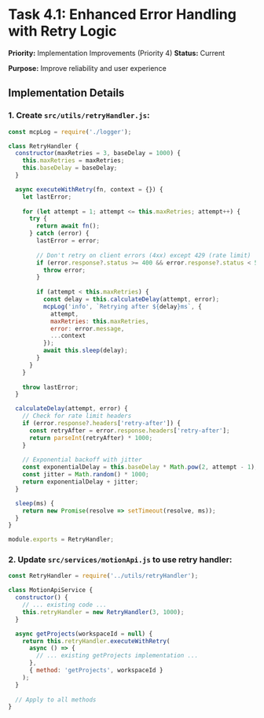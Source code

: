 # Task 4.1: Enhanced Error Handling with Retry Logic

**Priority:** Implementation Improvements (Priority 4)
**Status:** Current

**Purpose:** Improve reliability and user experience

## Implementation Details

### 1. Create `src/utils/retryHandler.js`:

```javascript
const mcpLog = require('./logger');

class RetryHandler {
  constructor(maxRetries = 3, baseDelay = 1000) {
    this.maxRetries = maxRetries;
    this.baseDelay = baseDelay;
  }

  async executeWithRetry(fn, context = {}) {
    let lastError;
    
    for (let attempt = 1; attempt <= this.maxRetries; attempt++) {
      try {
        return await fn();
      } catch (error) {
        lastError = error;
        
        // Don't retry on client errors (4xx) except 429 (rate limit)
        if (error.response?.status >= 400 && error.response?.status < 500 && error.response?.status !== 429) {
          throw error;
        }
        
        if (attempt < this.maxRetries) {
          const delay = this.calculateDelay(attempt, error);
          mcpLog('info', `Retrying after ${delay}ms`, {
            attempt,
            maxRetries: this.maxRetries,
            error: error.message,
            ...context
          });
          await this.sleep(delay);
        }
      }
    }
    
    throw lastError;
  }

  calculateDelay(attempt, error) {
    // Check for rate limit headers
    if (error.response?.headers['retry-after']) {
      const retryAfter = error.response.headers['retry-after'];
      return parseInt(retryAfter) * 1000;
    }
    
    // Exponential backoff with jitter
    const exponentialDelay = this.baseDelay * Math.pow(2, attempt - 1);
    const jitter = Math.random() * 1000;
    return exponentialDelay + jitter;
  }

  sleep(ms) {
    return new Promise(resolve => setTimeout(resolve, ms));
  }
}

module.exports = RetryHandler;
```

### 2. Update `src/services/motionApi.js` to use retry handler:

```javascript
const RetryHandler = require('../utils/retryHandler');

class MotionApiService {
  constructor() {
    // ... existing code ...
    this.retryHandler = new RetryHandler(3, 1000);
  }

  async getProjects(workspaceId = null) {
    return this.retryHandler.executeWithRetry(
      async () => {
        // ... existing getProjects implementation ...
      },
      { method: 'getProjects', workspaceId }
    );
  }
  
  // Apply to all methods
}
```